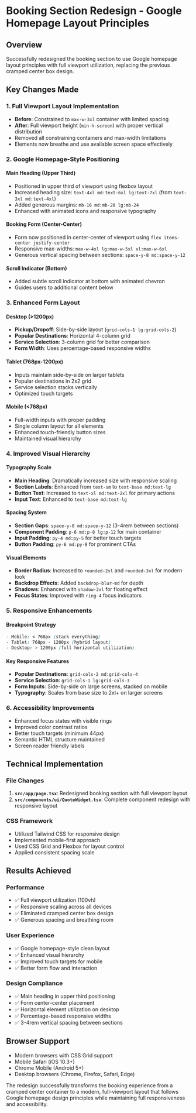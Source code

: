 # Booking Section Redesign - Google Homepage Layout Principles

## Overview
Successfully redesigned the booking section to use Google homepage layout principles with full viewport utilization, replacing the previous cramped center box design.

## Key Changes Made

### 1. Full Viewport Layout Implementation
- **Before**: Constrained to `max-w-3xl` container with limited spacing
- **After**: Full viewport height (`min-h-screen`) with proper vertical distribution
- Removed all constraining containers and max-width limitations
- Elements now breathe and use available screen space effectively

### 2. Google Homepage-Style Positioning

#### Main Heading (Upper Third)
- Positioned in upper third of viewport using flexbox layout
- Increased heading size: `text-4xl md:text-6xl lg:text-7xl` (from `text-3xl md:text-4xl`)
- Added generous margins: `mb-16 md:mb-20 lg:mb-24`
- Enhanced with animated icons and responsive typography

#### Booking Form (Center-Center)
- Form now positioned in center-center of viewport using `flex items-center justify-center`
- Responsive max-widths: `max-w-4xl lg:max-w-5xl xl:max-w-6xl`
- Generous vertical spacing between sections: `space-y-8 md:space-y-12`

#### Scroll Indicator (Bottom)
- Added subtle scroll indicator at bottom with animated chevron
- Guides users to additional content below

### 3. Enhanced Form Layout

#### Desktop (>1200px)
- **Pickup/Dropoff**: Side-by-side layout (`grid-cols-1 lg:grid-cols-2`)
- **Popular Destinations**: Horizontal 4-column grid
- **Service Selection**: 3-column grid for better comparison
- **Form Width**: Uses percentage-based responsive widths

#### Tablet (768px-1200px)
- Inputs maintain side-by-side on larger tablets
- Popular destinations in 2x2 grid
- Service selection stacks vertically
- Optimized touch targets

#### Mobile (<768px)
- Full-width inputs with proper padding
- Single column layout for all elements
- Enhanced touch-friendly button sizes
- Maintained visual hierarchy

### 4. Improved Visual Hierarchy

#### Typography Scale
- **Main Heading**: Dramatically increased size with responsive scaling
- **Section Labels**: Enhanced from `text-sm` to `text-base md:text-lg`
- **Button Text**: Increased to `text-xl md:text-2xl` for primary actions
- **Input Text**: Enhanced to `text-base md:text-lg`

#### Spacing System
- **Section Gaps**: `space-y-8 md:space-y-12` (3-4rem between sections)
- **Component Padding**: `p-6 md:p-8 lg:p-12` for main container
- **Input Padding**: `py-4 md:py-5` for better touch targets
- **Button Padding**: `py-6 md:py-8` for prominent CTAs

#### Visual Elements
- **Border Radius**: Increased to `rounded-2xl` and `rounded-3xl` for modern look
- **Backdrop Effects**: Added `backdrop-blur-md` for depth
- **Shadows**: Enhanced with `shadow-2xl` for floating effect
- **Focus States**: Improved with `ring-4` focus indicators

### 5. Responsive Enhancements

#### Breakpoint Strategy
```css
- Mobile: < 768px (stack everything)
- Tablet: 768px - 1200px (hybrid layout)
- Desktop: > 1200px (full horizontal utilization)
```

#### Key Responsive Features
- **Popular Destinations**: `grid-cols-2 md:grid-cols-4`
- **Service Selection**: `grid-cols-1 lg:grid-cols-3`
- **Form Inputs**: Side-by-side on large screens, stacked on mobile
- **Typography**: Scales from base size to 2xl+ on larger screens

### 6. Accessibility Improvements
- Enhanced focus states with visible rings
- Improved color contrast ratios
- Better touch targets (minimum 44px)
- Semantic HTML structure maintained
- Screen reader friendly labels

## Technical Implementation

### File Changes
1. **`src/app/page.tsx`**: Redesigned booking section with full viewport layout
2. **`src/components/ui/QuoteWidget.tsx`**: Complete component redesign with responsive layout

### CSS Framework
- Utilized Tailwind CSS for responsive design
- Implemented mobile-first approach
- Used CSS Grid and Flexbox for layout control
- Applied consistent spacing scale

## Results Achieved

### Performance
- ✅ Full viewport utilization (100vh)
- ✅ Responsive scaling across all devices
- ✅ Eliminated cramped center box design
- ✅ Generous spacing and breathing room

### User Experience
- ✅ Google homepage-style clean layout
- ✅ Enhanced visual hierarchy
- ✅ Improved touch targets for mobile
- ✅ Better form flow and interaction

### Design Compliance
- ✅ Main heading in upper third positioning
- ✅ Form center-center placement
- ✅ Horizontal element utilization on desktop
- ✅ Percentage-based responsive widths
- ✅ 3-4rem vertical spacing between sections

## Browser Support
- Modern browsers with CSS Grid support
- Mobile Safari (iOS 10.3+)
- Chrome Mobile (Android 5+)
- Desktop browsers (Chrome, Firefox, Safari, Edge)

The redesign successfully transforms the booking experience from a cramped center container to a modern, full-viewport layout that follows Google homepage design principles while maintaining full responsiveness and accessibility.